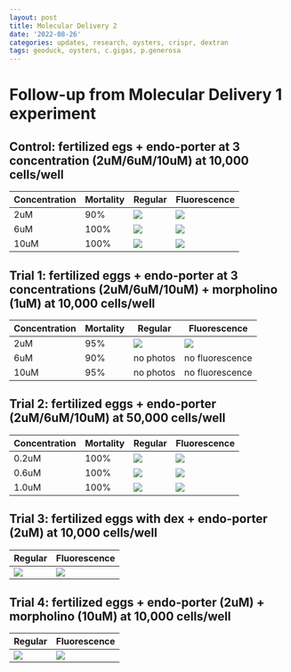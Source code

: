 ```yaml
---
layout: post
title: Molecular Delivery 2
date: '2022-08-26'
categories: updates, research, oysters, crispr, dextran
tags: geoduck, oysters, c.gigas, p.generosa
---
```


# Follow-up from Molecular Delivery 1 experiment 

## Control: fertilized egs + endo-porter at 3 concentration (2uM/6uM/10uM) at 10,000 cells/well
| Concentration | Mortality | Regular | Fluorescence |
|---|---|---|---|
|2uM| 90% | ![](https://github.com/ocattau/ocattau.github.io/blob/master/assets/control_regular_2uM%202.jpg) | ![](https://github.com/ocattau/ocattau.github.io/blob/master/assets/control_green_2uM_2.jpg) |
|6uM| 100% | ![](https://github.com/ocattau/ocattau.github.io/blob/master/assets/control_6uM_regular.jpg) | ![](https://github.com/ocattau/ocattau.github.io/blob/master/assets/control_6uM_green.jpg) |
|10uM| 100% | ![](https://github.com/ocattau/ocattau.github.io/blob/master/assets/control_regular_10uM.jpg) | ![](https://github.com/ocattau/ocattau.github.io/blob/master/assets/control_green_10uM.jpg) |

## Trial 1: fertilized eggs + endo-porter at 3 concentrations (2uM/6uM/10uM) + morpholino (1uM) at 10,000 cells/well
| Concentration | Mortality | Regular | Fluorescence |
|---|---|---|---|
|2uM| 95% | ![](https://github.com/ocattau/ocattau.github.io/blob/master/assets/trial1_regular_2uM.jpg)| ![](https://github.com/ocattau/ocattau.github.io/blob/master/assets/trial1_green_2uM.jpg)|
|6uM| 90% | no photos| no fluorescence|
|10uM| 95% | no photos | no fluorescence |

## Trial 2: fertilized eggs + endo-porter (2uM/6uM/10uM) at 50,000 cells/well
| Concentration | Mortality | Regular | Fluorescence |
|---|---|---|---|
|0.2uM| 100%| ![](https://github.com/ocattau/ocattau.github.io/blob/master/assets/trial2_regular_2uM.jpg) | ![](https://github.com/ocattau/ocattau.github.io/blob/master/assets/trial2_green_2uM.jpg) |
|0.6uM| 100%| ![](https://github.com/ocattau/ocattau.github.io/blob/master/assets/trial2_regular_6uM.jpg) | ![](https://github.com/ocattau/ocattau.github.io/blob/master/assets/trial2_green_6uM.jpg) |
|1.0uM| 100%| ![](https://github.com/ocattau/ocattau.github.io/blob/master/assets/trial2_regular_10uM.jpg) | ![](https://github.com/ocattau/ocattau.github.io/blob/master/assets/trial2_green_10uM.jpg) |

## Trial 3: fertilized eggs with dex + endo-porter (2uM) at 10,000 cells/well
| Regular | Fluorescence | 
|---|---|
|![](https://raw.githubusercontent.com/ocattau/Fluorescent_Photos/main/082522/dexfirst_regular_2uM.jpg?token=GHSAT0AAAAAABX3HM67PD546JFUBUXQYBCAYYJHN2A) | ![](https://raw.githubusercontent.com/ocattau/Fluorescent_Photos/main/082522/dexfirst_green_2uM.jpg?token=GHSAT0AAAAAABX3HM66XMQ5EWE2YO7XWOR2YYJHNVQ)|

## Trial 4: fertilized eggs + endo-porter (2uM) + morpholino (10uM) at 10,000 cells/well
| Regular | Fluorescence | 
|---|---|
|![](https://raw.githubusercontent.com/ocattau/Fluorescent_Photos/main/082522/morpholino_10uM_2uM_regular.jpg?token=GHSAT0AAAAAABX3HM66YQSAOJK5DEB4HMKCYYJHPJA) | ![](https://raw.githubusercontent.com/ocattau/Fluorescent_Photos/main/082522/morpholino_10um_2uM_green.jpg?token=GHSAT0AAAAAABX3HM67XPRXRB77JHYFQR6SYYJHPDQ)|

